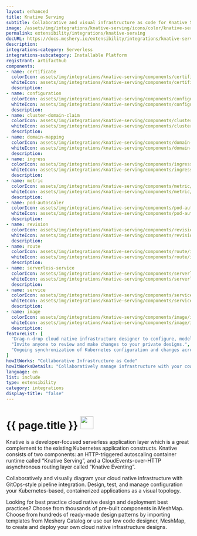```yaml
---
layout: enhanced
title: Knative Serving
subtitle: Collaborative and visual infrastructure as code for Knative Serving
image: /assets/img/integrations/knative-serving/icons/color/knative-serving-color.svg
permalink: extensibility/integrations/knative-serving
docURL: https://docs.meshery.io/extensibility/integrations/knative-serving
description: 
integrations-category: Serverless
integrations-subcategory: Installable Platform
registrant: artifacthub
components: 
- name: certificate
  colorIcon: assets/img/integrations/knative-serving/components/certificate/icons/color/certificate-color.svg
  whiteIcon: assets/img/integrations/knative-serving/components/certificate/icons/white/certificate-white.svg
  description: 
- name: configuration
  colorIcon: assets/img/integrations/knative-serving/components/configuration/icons/color/configuration-color.svg
  whiteIcon: assets/img/integrations/knative-serving/components/configuration/icons/white/configuration-white.svg
  description: 
- name: cluster-domain-claim
  colorIcon: assets/img/integrations/knative-serving/components/cluster-domain-claim/icons/color/cluster-domain-claim-color.svg
  whiteIcon: assets/img/integrations/knative-serving/components/cluster-domain-claim/icons/white/cluster-domain-claim-white.svg
  description: 
- name: domain-mapping
  colorIcon: assets/img/integrations/knative-serving/components/domain-mapping/icons/color/domain-mapping-color.svg
  whiteIcon: assets/img/integrations/knative-serving/components/domain-mapping/icons/white/domain-mapping-white.svg
  description: 
- name: ingress
  colorIcon: assets/img/integrations/knative-serving/components/ingress/icons/color/ingress-color.svg
  whiteIcon: assets/img/integrations/knative-serving/components/ingress/icons/white/ingress-white.svg
  description: 
- name: metric
  colorIcon: assets/img/integrations/knative-serving/components/metric/icons/color/metric-color.svg
  whiteIcon: assets/img/integrations/knative-serving/components/metric/icons/white/metric-white.svg
  description: 
- name: pod-autoscaler
  colorIcon: assets/img/integrations/knative-serving/components/pod-autoscaler/icons/color/pod-autoscaler-color.svg
  whiteIcon: assets/img/integrations/knative-serving/components/pod-autoscaler/icons/white/pod-autoscaler-white.svg
  description: 
- name: revision
  colorIcon: assets/img/integrations/knative-serving/components/revision/icons/color/revision-color.svg
  whiteIcon: assets/img/integrations/knative-serving/components/revision/icons/white/revision-white.svg
  description: 
- name: route
  colorIcon: assets/img/integrations/knative-serving/components/route/icons/color/route-color.svg
  whiteIcon: assets/img/integrations/knative-serving/components/route/icons/white/route-white.svg
  description: 
- name: serverless-service
  colorIcon: assets/img/integrations/knative-serving/components/serverless-service/icons/color/serverless-service-color.svg
  whiteIcon: assets/img/integrations/knative-serving/components/serverless-service/icons/white/serverless-service-white.svg
  description: 
- name: service
  colorIcon: assets/img/integrations/knative-serving/components/service/icons/color/service-color.svg
  whiteIcon: assets/img/integrations/knative-serving/components/service/icons/white/service-white.svg
  description: 
- name: image
  colorIcon: assets/img/integrations/knative-serving/components/image/icons/color/image-color.svg
  whiteIcon: assets/img/integrations/knative-serving/components/image/icons/white/image-white.svg
  description: 
featureList: [
  "Drag-n-drop cloud native infrastructure designer to configure, model, and deploy your workloads.",
  "Invite anyone to review and make changes to your private designs.",
  "Ongoing synchronization of Kubernetes configuration and changes across any number of clusters."
]
howItWorks: "Collaborative Infrastructure as Code"
howItWorksDetails: "Collaboratively manage infrastructure with your coworkers synchronously sharing the same designs."
language: en
list: include
type: extensibility
category: integrations
display-title: "false"
---
```

<h1>{{ page.title }} <img src="{{ page.image }}" style="width: 35px; height: 35px;" /></h1>

<p>
Knative is a developer-focused serverless application layer which is a great complement to the existing Kubernetes application constructs. Knative consists of two components: an HTTP-triggered autoscaling container runtime called “Knative Serving”, and a CloudEvents-over-HTTP asynchronous routing layer called “Knative Eventing”.
</p>
<p>
    Collaboratively and visually diagram your cloud native infrastructure with GitOps-style pipeline integration. Design, test, and manage configuration your Kubernetes-based, containerized applications as a visual topology.
</p>
<p>
    Looking for best practice cloud native design and deployment best practices? Choose from thousands of pre-built components in MeshMap. Choose from hundreds of ready-made design patterns by importing templates from Meshery Catalog or use our low code designer, MeshMap, to create and deploy your own cloud native infrastructure designs.
</p>
